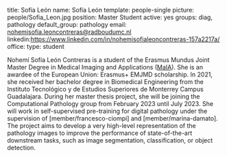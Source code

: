 title: Sofía León
name: Sofía León
template: people-single
picture: people/Sofia_Leon.jpg
position: Master Student
active: yes
groups: diag, pathology
default_group: pathology
email: nohemisofia.leoncontreras@radboudumc.nl
linkedin:https://www.linkedin.com/in/nohemisofialeoncontreras-157a2217a/
office: 
type: student

Nohemí Sofía León Contreras is a student of the Erasmus Mundus Joint Master Degree in Medical Imaging and Applications ([MaIA](https://maiamaster.udg.edu/)). She is an awardee of the European Union: Erasmus+ EMJMD scholarship. In 2021, she received her bachelor degree in Biomedical Engineering from the Instituto Tecnológico y de Estudios Superiores de Monterrey Campus Guadalajara. During her master thesis project, she will be joining  the Computational Pathology group from February 2023 until July 2023. She will work in self-supervised pre-training for digital pathology under the supervision of [member/francesco-ciompi] and [member/marina-damato]. The project aims to develop a very high-level representation of the pathology images to improve the performance of state-of-the-art downstream tasks, such as image segmentation, classification, or object detection. 
